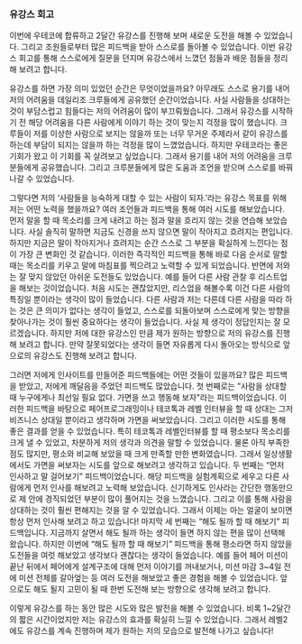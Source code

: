 ### 유강스 회고

이번에 우테코에 합류하고 2달간 유강스를 진행해 보며 새로운 도전을 해볼 수 있었습니다. 그리고 조원들로부터 많은 피드백을 받아 스스로를 돌아볼 수 있었습니다. 이번 유강스 회고를 통해 스스로에게 질문을 던지며 유강스에서 느꼈던 점들과 배운 점들을 정리해 보려고 합니다.

유강스를 하면 가장 의미 있었던 순간은 무엇이었을까요? 아무래도 스스로 용기를 내어 저의 어려움을 데일리조 크루들에게  공유했던 순간이었습니다. 사실 사람들을 상대하는 것이 부담스럽고 힘들다는 저의 어려움이 많이 부끄뤄웠습니다. 그래서 유강스를 시작하기 전 해당 어려움을 다른 사람에게 이야기 하는 것이 맞는지 걱정을 많이 했습니다. 크루들이 저를 이상한 사람으로 보지는 않을까 또는 너무 무거운 주제라서 같이 유강스를 하는데 부담이 되지는 않을까 하는 걱정을 많이 느꼈었습니다. 하지만 우테코라는 좋은 기회가 왔고 이 기회를 꼭 살려보고 싶었습니다. 그래서 용기를 내어 저의 어려움을 크루분들에게 공유했습니다. 그리고 크루분들에게 많은 도움과 조언을 받으며 스스로를 바꿔나갈 수 있었습니다.

그렇다면 저의 ‘사람들을 능숙하게 대할 수 있는 사람이 되자.’라는 유강스 목표를 위해 저는 어떤 노력을 했을까요? 여러 조언들과 피드백을 통해 여러 시도를 해보았습니다. 먼저 말을 할 때 목소리를 크게 내려고 하는 점과 말을 흐리지 않는 것을 연습해 보았습니다. 사실 솔직히 말하면 지금도 신경을 쓰지 않으면 말이 작아지고 흐려지는 편입니다. 하지만 지금은 말이 작아지거나 흐려지는 순간 스스로 그 부분을 확실하게 느낀다는 점이 가장 큰 변화인 것 같습니다. 이러한 즉각적인 피드백을 통해 바로 다음 순서로 말할 때는 목소리를 키우고 말에 마침표를 찍으려고 노력할 수 있게 되었습니다. 반면에 저와는 잘 맞지 않았던 아쉬운 도전들도 있었습니다. 예를 들어 다른 사람 관찰 후 리스트업을 해보는 것이었습니다. 처음 시도는 괜찮았지만, 리스업을 해볼수록 이건 다른 사람의 특징일 뿐이라는 생각이 많이 들었습니다. 다른 사람과 저는 다른데 다른 사람을 따라 하는 것은 큰 의미가 없다는 생각이 들었고, 스스로를 되돌아보며 스스로에게 맞는 방향을 찾아나가는 것이 훨씬 중요하다는 생각이 들었습니다. 사실 제 생각이 정답인지는 잘 모르겠습니다. 하지만 저에 대한 유강스인 만큼 제가 원하는 방향으로 저의 유강스를 진행해 보려고 합니다. 만약 잘못되었다는 생각이 들면 자유롭게 다시 돌아오는 방식으로 앞으로의 유강스도 진행해 보려고 합니다.

그러면 저에게 인사이트를 만들어준 피드백들에는 어떤 것들이 있을까요? 많은 피드백을 받았고, 저에게 깨달음을 주었던 피드백도 많았습니다. 첫 번째로는 "사람을 상대할 때 누구에게나 최선일 필요 없다. 가면을 쓰고 행동해 보자"라는 피드백이었습니다. 이러한 피드백을 바탕으로 페어프로그래밍이나 테코톡과 레벨 인터뷰을 할 때 상대는 그저 비즈니스 상대일 뿐이라고 생각하며 가면을 써보았습니다. 그리고 이러한 시도를 통해 좋은 결과를 얻을 수 있었습니다. 특히 테코톡과 레벨인터뷰를 할 때 평소보다 목소리를 크게 낼 수 있었고, 차분하게 저의 생각과 의견을 말할 수 있었습니다. 물론 아직 부족한 점도 많지만, 평소와 비교해 보았을 때 크게 만족할 만한 변화였습니다. 그래서 일상생활에서도 가면을 써보자는 시도를 앞으로 해보려고 생각하고 있습니다. 두 번째는 “먼저 인사하고 말 걸어보기” 피드백이었습니다. 해당 피드백을 실험계획으로 세우고 다른 사람에게 먼저 인사를 해보려고 노력해 보았습니다. 신기하게도 인사라는 간단한 행동만으로 제 안에 경직되었던 부분이 많이 풀어지는 것을 느꼈습니다. 그리고 이를 통해 사람을 상대하는 것이 훨씬 편해지는 것을 알 수 있었습니다. 그래서 이제는 아는 얼굴이 보이면 항상 먼저 인사해 보려고 하고 있습니다! 마지막 세 번째는 “해도 될까 할 때 해보기” 피드백입니다. 지금까지 살면서 해도 될까 하는 생각이 들면 하지 않는 편을 많이 선택해 왔습니다. 하지만 이번에 “해도 될까 할 때 해보기” 피드백을 통해 평소라면 하지 않았을 도전들을 여럿 해보았고 생각보다 괜찮다는 생각이 들었습니다. 예를 들어 페어 미션이 끝난 뒤에서 페어에게 설계구조에 대해 먼저 이야기를 꺼내보거나, 미션 마감 3~4일 전에 미션 전체를 갈아엎는 등 여러 도전을 해보았고 좋은 경험을 해볼 수 있었습니다. 앞으로도 해도 될지 고민이 될 때 한번 도전해 보는 방향으로 생각해 보려고 합니다.

이렇게 유강스를 하는 동안 많은 시도와 많은 발전을 해볼 수 있었습니다. 비록 1~2달간의 짧은 시간이었지만 저는 유강스의 효과를 확실히 느낄 수 있었습니다. 그래서 레벨2에도 유강스를 계속 진행하며 제가 원하는 저의 모습으로 발전해 나가고 싶습니다!